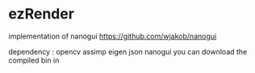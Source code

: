 # ezRender
implementation of nanogui https://github.com/wjakob/nanogui

dependency : opencv assimp eigen json nanogui
you can download the compiled bin in 
